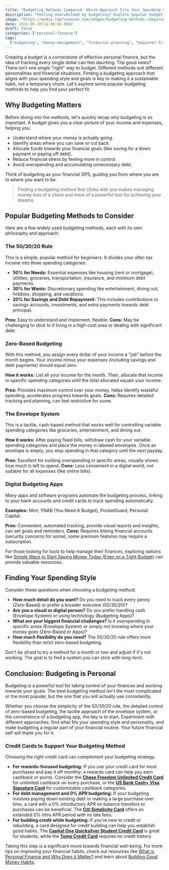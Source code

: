 ```yaml
---
title: "Budgeting Methods Compared: Which Approach Fits Your Spending Style?"
description: "Feeling overwhelmed by budgeting? Explore popular budgeting methods like the 50/30/20 rule, zero-based budgeting, and more to find the perfect fit for your spending style and financial goals."
image: "https://media.topfinanzas.com/images/budgeting-methods-compared-which-approach-fits-your-spending-style-2.webp"
date: 2024-08-30T16:00:00.000Z
draft: false
categories: ["personal-finance"]
tags:
  ["budgeting", "money-management", "financial-planning", "beginner-friendly"]
---
```


Creating a budget is a cornerstone of effective personal finance, but the idea of tracking every single dollar can feel daunting. The good news? There isn't one single "right" way to budget. Different methods suit different personalities and financial situations. Finding a budgeting approach that aligns with your spending style and goals is key to making it a sustainable habit, not a temporary chore. Let's explore some popular budgeting methods to help you find your perfect fit.

## Why Budgeting Matters

Before diving into the methods, let's quickly recap why budgeting is so important. A budget gives you a clear picture of your income and expenses, helping you:

- Understand where your money is actually going.
- Identify areas where you can save or cut back.
- Allocate funds towards your financial goals (like saving for a down payment or paying off debt).
- Reduce financial stress by feeling more in control.
- Avoid overspending and accumulating unnecessary debt.

Think of budgeting as your financial GPS, guiding you from where you are to where you want to be.

> Finding a budgeting method that clicks with you makes managing money less of a chore and more of a powerful tool for achieving your dreams.

## Popular Budgeting Methods to Consider

Here are a few widely used budgeting methods, each with its own philosophy and approach:

### The 50/30/20 Rule

This is a simple, popular method for beginners. It divides your after-tax income into three spending categories:

- **50% for Needs:** Essential expenses like housing (rent or mortgage), utilities, groceries, transportation, insurance, and minimum debt payments.
- **30% for Wants:** Discretionary spending like entertainment, dining out, hobbies, shopping, and vacations.
- **20% for Savings and Debt Repayment:** This includes contributions to savings accounts, investments, and extra payments towards debt principal.

**Pros:** Easy to understand and implement, flexible.
**Cons:** May be challenging to stick to if living in a high-cost area or dealing with significant debt.

### Zero-Based Budgeting

With this method, you assign every dollar of your income a "job" before the month begins. Your income minus your expenses (including savings and debt payments) should equal zero.

**How it works:** List all your income for the month. Then, allocate that income to specific spending categories until the total allocated equals your income.

**Pros:** Provides maximum control over your money, helps identify wasteful spending, accelerates progress towards goals.
**Cons:** Requires detailed tracking and planning, can feel restrictive for some.

### The Envelope System

This is a tactile, cash-based method that works well for controlling variable spending categories like groceries, entertainment, and dining out.

**How it works:** After paying fixed bills, withdraw cash for your variable spending categories and place the money in labeled envelopes. Once an envelope is empty, you stop spending in that category until the next payday.

**Pros:** Excellent for curbing overspending in specific areas, visually shows how much is left to spend.
**Cons:** Less convenient in a digital world, not suitable for all expenses (like online bills).

### Digital Budgeting Apps

Many apps and software programs automate the budgeting process, linking to your bank accounts and credit cards to track spending automatically.

**Examples:** Mint, YNAB (You Need A Budget), PocketGuard, Personal Capital.

**Pros:** Convenient, automated tracking, provide visual reports and insights, can set goals and reminders.
**Cons:** Requires linking financial accounts (security concerns for some), some premium features may require a subscription.

For those looking for tools to help manage their finances, exploring options like [Simple Ways to Start Saving Money Today (Even on a Tight Budget)](/personal-finance/simple-ways-to-start-saving-money-today-even-on-a-tight-budget) can provide valuable resources.

## Finding Your Spending Style

Consider these questions when choosing a budgeting method:

- **How much detail do you want?** Do you need to track every penny (Zero-Based) or prefer a broader overview (50/30/20)?
- **Are you a visual or digital person?** Do you prefer handling cash (Envelope System) or using technology (Budgeting Apps)?
- **What are your biggest financial challenges?** Is it overspending in specific areas (Envelope System) or simply not knowing where your money goes (Zero-Based or Apps)?
- **How much flexibility do you need?** The 50/30/20 rule offers more flexibility than strict zero-based budgeting.

Don't be afraid to try a method for a month or two and adjust if it's not working. The goal is to find a system you can stick with long-term.

## Conclusion: Budgeting is Personal

Budgeting is a powerful tool for taking control of your finances and working towards your goals. The best budgeting method isn't the most complicated or the most popular, but the one that you will actually use consistently.

Whether you choose the simplicity of the 50/30/20 rule, the detailed control of zero-based budgeting, the tactile approach of the envelope system, or the convenience of a budgeting app, the key is to start. Experiment with different approaches, find what fits your spending style and personality, and make budgeting a regular part of your financial routine. Your future financial self will thank you for it.

### Credit Cards to Support Your Budgeting Method

Choosing the right credit card can complement your budgeting strategy.

- **For rewards-focused budgeting:** If you use your credit card for most purchases and pay it off monthly, a rewards card can help you earn cashback or points. Consider the [**Chase Freedom Unlimited Credit Card**](/financial-solutions/chase-freedom-unlimited-credit-card-benefits) for unlimited cashback on every purchase, or the [**US Bank Cash+ Visa Signature Card**](/financial-solutions/us-bank-cash-plus-visa-signature-card-benefits) for customizable cashback categories.
- **For debt management and 0% APR budgeting:** If your budgeting involves paying down existing debt or making a large purchase over time, a card with a 0% introductory APR on balance transfers or purchases can be beneficial. The [**Citi Simplicity Card**](/financial-solutions/citi-simplicity-card-benefits) offers an extended 0% intro APR period with no late fees.
- **For building credit while budgeting:** If you're new to credit or rebuilding, a card designed for credit building can help you establish good habits. The [**Capital One Quicksilver Student Credit Card**](/financial-solutions/capital-one-quicksilver-student-credit-card-benefits) is great for students, while the [**Tomo Credit Card**](/financial-solutions/tomo-credit-card-benefits) requires no credit history.

Taking this step is a significant move towards financial well-being. For more tips on improving your financial habits, check out resources like [What is Personal Finance and Why Does it Matter?](/personal-finance/what-is-personal-finance-and-why-does-it-matter) and learn about [Building Good Money Habits](/personal-finance/building-good-money-habits-consistency-is-key).
